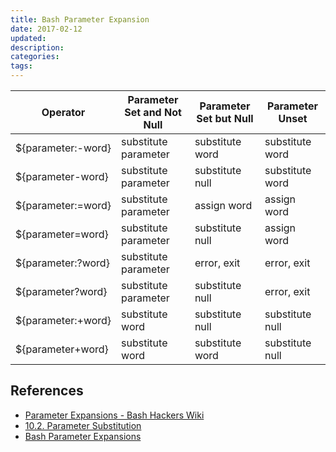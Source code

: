 ```yaml
---
title: Bash Parameter Expansion
date: 2017-02-12
updated:
description:
categories:
tags:
---
```


| Operator | Parameter Set and Not Null | Parameter Set but Null | Parameter Unset |
|------|----------------------------|------------------------|-----------------|
| ${parameter:-word} | substitute parameter | substitute word | substitute word
| ${parameter-word}  | substitute parameter | substitute null | substitute word
| ${parameter:=word} | substitute parameter | assign word     | assign word
| ${parameter=word}  | substitute parameter | substitute null | assign word
| ${parameter:?word} | substitute parameter | error, exit     | error, exit
| ${parameter?word}  | substitute parameter | substitute null | error, exit
| ${parameter:+word} | substitute word      | substitute null | substitute null
| ${parameter+word}  | substitute word      | substitute word | substitute null

## References

* [Parameter Expansions - Bash Hackers Wiki](http://wiki.bash-hackers.org/syntax/pe)
* [10.2. Parameter Substitution](http://www.tldp.org/LDP/abs/html/parameter-substitution.html)
* [Bash Parameter Expansions](http://www.gnu.org/software/bash/manual/html_node/Shell-Parameter-Expansion.html)
